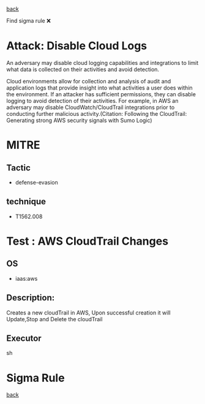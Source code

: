 
[back](../index.md)

Find sigma rule :x: 

# Attack: Disable Cloud Logs 

An adversary may disable cloud logging capabilities and integrations to limit what data is collected on their activities and avoid detection. 

Cloud environments allow for collection and analysis of audit and application logs that provide insight into what activities a user does within the environment. If an attacker has sufficient permissions, they can disable logging to avoid detection of their activities. For example, in AWS an adversary may disable CloudWatch/CloudTrail integrations prior to conducting further malicious activity.(Citation: Following the CloudTrail: Generating strong AWS security signals with Sumo Logic)

# MITRE
## Tactic
  - defense-evasion


## technique
  - T1562.008


# Test : AWS CloudTrail Changes
## OS
  - iaas:aws


## Description:
Creates a new cloudTrail in AWS, Upon successful creation it will Update,Stop and Delete the cloudTrail


## Executor
sh

# Sigma Rule


[back](../index.md)
